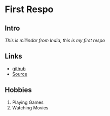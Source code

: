 # First Respo #

## Intro
*This is millindar from India, this is my first respo*


## Links ##
- [github](https://milindar.github.io/sample/ "Website")
- [Source](https://github.com/milindar/sample- "Source")

 ## Hobbies 
 1. Playing Games
 2. Watching Movies

